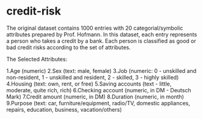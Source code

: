 # credit-risk
The original dataset contains 1000 entries with 20 categorial/symbolic attributes prepared by Prof. Hofmann.
In this dataset, each entry represents a person who takes a credit by a bank. Each person is classified as good or bad 
credit risks according to the set of attributes.

The Selected Attributes:

1.Age (numeric)
2.Sex (text: male, female)
3.Job (numeric: 0 - unskilled and non-resident, 1 - unskilled and resident, 2 - skilled, 3 - highly skilled)
4.Housing (text: own, rent, or free)
5.Saving accounts (text - little, moderate, quite rich, rich)
6.Checking account (numeric, in DM - Deutsch Mark)
7.Credit amount (numeric, in DM)
8.Duration (numeric, in month)
9.Purpose (text: car, furniture/equipment, radio/TV, domestic appliances, repairs, education, business, vacation/others)
